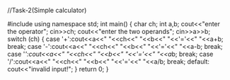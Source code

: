 //Task-2(Simple calculator)

#include<iostream>
using namespace std;
int main()
{
    char ch;
    int a,b;
    cout<<"enter the operator";
    cin>>ch;
    cout<<"enter the two operands";
    cin>>a>>b;
    switch (ch)
    {
    case '+':cout<<a<<" "<<ch<<" "<<b<<" "<<'='<<" "<<a+b;
    break;
    case '-':cout<<a<<" "<<ch<<" "<<b<<" "<<'='<<" "<<a-b;
    break;
    case '*':cout<<a<<" "<<ch<<" "<<b<<" "<<'='<<" "<<a*b;
    break;
    case '/':cout<<a<<" "<<ch<<" "<<b<<" "<<'='<<" "<<a/b;
    break;
    default: cout<<"invalid input!";
    }
    return 0;
}
